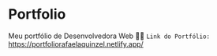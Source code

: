 # Portfolio
Meu portfólio de Desenvolvedora Web 👩‍💻
`Link do Portfólio:` https://portfoliorafaelaquinzel.netlify.app/

